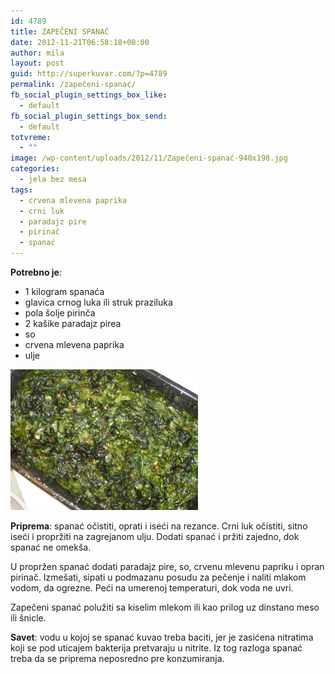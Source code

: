 ```yaml
---
id: 4789
title: ZAPEČENI SPANAĆ
date: 2012-11-21T06:58:18+00:00
author: mila
layout: post
guid: http://superkuvar.com/?p=4789
permalink: /zapečeni-spanać/
fb_social_plugin_settings_box_like:
  - default
fb_social_plugin_settings_box_send:
  - default
totvreme:
  - ""
image: /wp-content/uploads/2012/11/Zapečeni-spanać-940x198.jpg
categories:
  - jela bez mesa
tags:
  - crvena mlevena paprika
  - crni luk
  - paradajz pire
  - pirinač
  - spanać
---
```

**Potrebno je**:

  * 1 kilogram spanaća
  * glavica crnog luka ili struk praziluka
  * pola šolje pirinča
  * 2 kašike paradajz pirea
  * so
  * crvena mlevena paprika
  * ulje

<img class="alignnone size-medium wp-image-4790" title="Zapečeni spanać" src="/wp-content/uploads/2012/11/Zapečeni-spanać-1024x768.jpg" alt="" width="300" height="225" /> 

**Priprema**: spanać očistiti, oprati i iseći na rezance. Crni luk očistiti, sitno iseći i propržiti na zagrejanom ulju. Dodati spanać i pržiti zajedno, dok spanać ne omekša.

U propržen spanać dodati paradajz pire, so, crvenu mlevenu papriku i opran pirinač. Izmešati, sipati u podmazanu posudu za pečenje i naliti mlakom vodom, da ogrezne. Peći na umerenoj temperaturi, dok voda ne uvri.

Zapečeni spanać polužiti sa kiselim mlekom ili kao prilog uz dinstano meso ili šnicle.

**Savet**: vodu u kojoj se spanać kuvao treba baciti, jer je zasićena nitratima koji se pod uticajem bakterija pretvaraju u nitrite. Iz tog razloga spanać treba da se priprema neposredno pre konzumiranja.